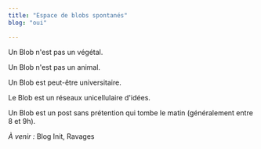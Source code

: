 ```yaml
---
title: "Espace de blobs spontanés"
blog: "oui"

---
```



Un Blob n'est pas un végétal. 

Un Blob n'est pas un animal. 

Un Blob est peut-être universitaire. 

Le Blob est un réseaux unicellulaire d'idées. 

Un Blob est un post sans prétention qui tombe le matin (généralement entre 8 et 9h). 

*À venir :* Blog Init, Ravages

